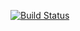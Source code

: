 [![Build Status](https://travis-ci.org/karlicoss/latex-math-template.svg?branch=master)](https://travis-ci.org/karlicoss/latex-math-template)